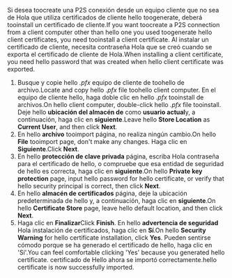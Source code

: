 <span data-ttu-id="102a2-101">Si desea toocreate una P2S conexión desde un equipo cliente que no sea de Hola que utiliza certificados de cliente hello toogenerate, deberá tooinstall un certificado de cliente.</span><span class="sxs-lookup"><span data-stu-id="102a2-101">If you want toocreate a P2S connection from a client computer other than hello one you used toogenerate hello client certificates, you need tooinstall a client certificate.</span></span> <span data-ttu-id="102a2-102">Al instalar un certificado de cliente, necesita contraseña Hola que se creó cuando se exporta el certificado de cliente de Hola.</span><span class="sxs-lookup"><span data-stu-id="102a2-102">When installing a client certificate, you need hello password that was created when hello client certificate was exported.</span></span>

1. <span data-ttu-id="102a2-103">Busque y copie hello *.pfx* equipo de cliente de toohello de archivo.</span><span class="sxs-lookup"><span data-stu-id="102a2-103">Locate and copy hello *.pfx* file toohello client computer.</span></span> <span data-ttu-id="102a2-104">En el equipo de cliente hello, haga doble clic en hello *.pfx* tooinstall de archivos.</span><span class="sxs-lookup"><span data-stu-id="102a2-104">On hello client computer, double-click hello *.pfx* file tooinstall.</span></span> <span data-ttu-id="102a2-105">Deje hello **ubicación del almacén de** como **usuario actual**y, a continuación, haga clic en **siguiente**.</span><span class="sxs-lookup"><span data-stu-id="102a2-105">Leave hello **Store Location** as **Current User**, and then click **Next**.</span></span>
2. <span data-ttu-id="102a2-106">En hello **archivo** tooimport página, no realiza ningún cambio.</span><span class="sxs-lookup"><span data-stu-id="102a2-106">On hello **File** tooimport page, don't make any changes.</span></span> <span data-ttu-id="102a2-107">Haga clic en **Siguiente**.</span><span class="sxs-lookup"><span data-stu-id="102a2-107">Click **Next**.</span></span>
3. <span data-ttu-id="102a2-108">En hello **protección de clave privada** página, escriba Hola contraseña para el certificado de hello, o compruebe que esa entidad de seguridad de hello es correcta, haga clic en **siguiente**.</span><span class="sxs-lookup"><span data-stu-id="102a2-108">On hello **Private key protection** page, input hello password for hello certificate, or verify that hello security principal is correct, then click **Next**.</span></span>
4. <span data-ttu-id="102a2-109">En hello **almacén de certificados** página, deje la ubicación predeterminada de hello y, a continuación, haga clic en **siguiente**.</span><span class="sxs-lookup"><span data-stu-id="102a2-109">On hello **Certificate Store** page, leave hello default location, and then click **Next**.</span></span>
5. <span data-ttu-id="102a2-110">Haga clic en **Finalizar**</span><span class="sxs-lookup"><span data-stu-id="102a2-110">Click **Finish**.</span></span> <span data-ttu-id="102a2-111">En hello **advertencia de seguridad** Hola instalación de certificados, haga clic en **Sí**.</span><span class="sxs-lookup"><span data-stu-id="102a2-111">On hello **Security Warning** for hello certificate installation, click **Yes**.</span></span> <span data-ttu-id="102a2-112">Pueden sentirse cómodo porque se ha generado el certificado de hello, haga clic en 'Sí'.</span><span class="sxs-lookup"><span data-stu-id="102a2-112">You can feel comfortable clicking 'Yes' because you generated hello certificate.</span></span> <span data-ttu-id="102a2-113">certificado de Hello ahora se importó correctamente.</span><span class="sxs-lookup"><span data-stu-id="102a2-113">hello certificate is now successfully imported.</span></span>
